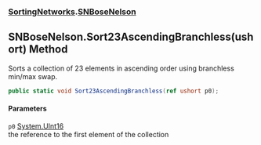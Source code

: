 ### [SortingNetworks](./SortingNetworks.md 'SortingNetworks').[SNBoseNelson](./SortingNetworks-SNBoseNelson.md 'SortingNetworks.SNBoseNelson')
## SNBoseNelson.Sort23AscendingBranchless(ushort) Method
Sorts a collection of 23 elements in ascending order using branchless min/max swap.  
```csharp
public static void Sort23AscendingBranchless(ref ushort p0);
```
#### Parameters
<a name='SortingNetworks-SNBoseNelson-Sort23AscendingBranchless(ushort)-p0'></a>
`p0` [System.UInt16](https://docs.microsoft.com/en-us/dotnet/api/System.UInt16 'System.UInt16')  
the reference to the first element of the collection  
  
